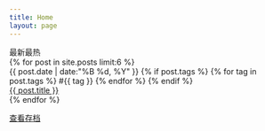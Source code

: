 ```yaml
---
title: Home
layout: page
---
```

<div class="page-title" id="latest-posts">最新最热</div>
<div class="archive-main">
  {% for post in site.posts limit:6 %}
    <div class="archive-item">
      <div class="archive-date">
        {{ post.date | date:"%B %d, %Y" }}
        {% if post.tags %}
          {% for tag in post.tags %}
            <span class="archive-tag">#{{ tag }}</span>
          {% endfor %}
        {% endif %}
      </div>
      <div class="archive-title"><a href="{{ post.url | relative_url }}">{{ post.title }}</a></div>
    </div>
  {% endfor %}
</div>
<p class="archive-more">
  <a href="{{ "/archive.html" | relative_url }}">查看存档</a>
</p>
